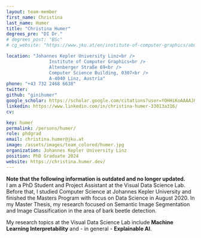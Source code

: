 ```yaml
---
layout: team-member
first_name: Christina
last_name: Humer
title: "Christina Humer"
degrees_pre: "DI Dr."
# degrees_post: "BSc"
# cg_website: "https://www.jku.at/en/institute-of-computer-graphics/about-us/vcc/christina-humer/" #remove to show person directly on data-vis page

location: "Johannes Kepler University Linz<br />
                Institute of Computer Graphics<br />
                Altenberger Straße 69<br />
                Computer Science Building, 0307<br />
                A-4040 Linz, Austria"
phone: "+43 732 2468 6638"
twitter:
github: "ginihumer"
google_scholar: https://scholar.google.com/citations?user=YOHHiKoAAAAJ&hl=en
linkedin: https://www.linkedin.com/in/christina-humer-33013a316/
cv: 

key: humer
permalink: /persons/humer/
role: phdgrad
email: christina.humer@jku.at
image: /assets/images/team_colored/humer.jpg
organization: Johannes Kepler University Linz
position: PhD Graduate 2024
website: https://christina.humer.dev/
---
```


<p>
<b>Note that the following information is outdated and no longer updated.</b><br />
I am a PhD Student and Project Assistant at the Visual Data Science Lab. 
Before that, I studied Computer Science at Johannes Kepler University and finished the Masters Program with focus on Data Science in August 2020. 
In my Master Thesis, my research focused on Semantic Image Segmentation and Image Classification in the area of bark beetle detection.
</p>
<p>
My research topics at the Visual Data Science Lab include <b>Machine Learning Interpretability</b> and - in general - <b>Explainable AI</b>.
</p>
